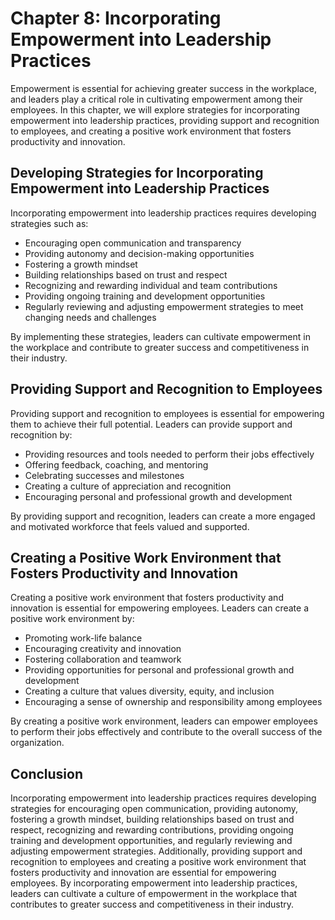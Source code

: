 Chapter 8: Incorporating Empowerment into Leadership Practices
==============================================================

Empowerment is essential for achieving greater success in the workplace, and leaders play a critical role in cultivating empowerment among their employees. In this chapter, we will explore strategies for incorporating empowerment into leadership practices, providing support and recognition to employees, and creating a positive work environment that fosters productivity and innovation.

Developing Strategies for Incorporating Empowerment into Leadership Practices
-----------------------------------------------------------------------------

Incorporating empowerment into leadership practices requires developing strategies such as:

* Encouraging open communication and transparency
* Providing autonomy and decision-making opportunities
* Fostering a growth mindset
* Building relationships based on trust and respect
* Recognizing and rewarding individual and team contributions
* Providing ongoing training and development opportunities
* Regularly reviewing and adjusting empowerment strategies to meet changing needs and challenges

By implementing these strategies, leaders can cultivate empowerment in the workplace and contribute to greater success and competitiveness in their industry.

Providing Support and Recognition to Employees
----------------------------------------------

Providing support and recognition to employees is essential for empowering them to achieve their full potential. Leaders can provide support and recognition by:

* Providing resources and tools needed to perform their jobs effectively
* Offering feedback, coaching, and mentoring
* Celebrating successes and milestones
* Creating a culture of appreciation and recognition
* Encouraging personal and professional growth and development

By providing support and recognition, leaders can create a more engaged and motivated workforce that feels valued and supported.

Creating a Positive Work Environment that Fosters Productivity and Innovation
-----------------------------------------------------------------------------

Creating a positive work environment that fosters productivity and innovation is essential for empowering employees. Leaders can create a positive work environment by:

* Promoting work-life balance
* Encouraging creativity and innovation
* Fostering collaboration and teamwork
* Providing opportunities for personal and professional growth and development
* Creating a culture that values diversity, equity, and inclusion
* Encouraging a sense of ownership and responsibility among employees

By creating a positive work environment, leaders can empower employees to perform their jobs effectively and contribute to the overall success of the organization.

Conclusion
----------

Incorporating empowerment into leadership practices requires developing strategies for encouraging open communication, providing autonomy, fostering a growth mindset, building relationships based on trust and respect, recognizing and rewarding contributions, providing ongoing training and development opportunities, and regularly reviewing and adjusting empowerment strategies. Additionally, providing support and recognition to employees and creating a positive work environment that fosters productivity and innovation are essential for empowering employees. By incorporating empowerment into leadership practices, leaders can cultivate a culture of empowerment in the workplace that contributes to greater success and competitiveness in their industry.


